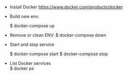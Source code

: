 * Install Docker
 https://www.docker.com/products/docker
 
 
  
* Build new env:
 
    $ docker-compose up
 
* Remove or clean ENV:
    $ docker-compose down


* Start and stop service

    $ docker-compose start
    $ docker-compose stop
 
  
* List Docker services  
    $ docker ps
 